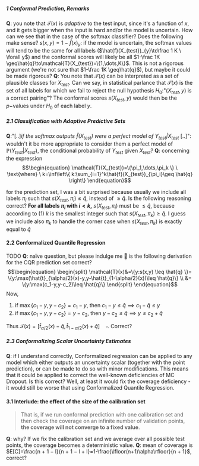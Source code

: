 ##### 1 Conformal Prediction, Remarks
**Q**: you note that $\mathcal{T}(x)$ is _adaptive_ to the test input, since it's a function of $x$, and it gets bigger when the input is hard and/or the model is uncertain. How can we see that in the case of the softmax classifier? Does the following make sense? $s(x,y)=1-\hat{f}(x)_{y}$:  if the model is uncertain, the softmax values will tend to be the same for all labels ($\hat{f}(X_{test})_{y}\to\frac 1 K \ \forall y$) and the conformal scores will likely be all $1-\frac 1K \geq\hat{q}\to\mathcal{T}(X_{test})=\{1,\dots,K\}$. This is not a rigorous argument (we're not sure that $1-\frac 1K \geq\hat{q}$), but maybe it could be made rigorous?
**Q**: You note that $\mathcal{T}(x)$ can be interpreted as a set of plausible classes for $X_{test}$. Can we say, in statistical parlance that $\mathcal{T}(x)$ is the set of all labels for which we fail to reject the null hypothesis $H_0$:"$(X_{test},y)$ is a correct pairing"? The conformal scores $s(X_{test},y)$ would then be the $p-$values under $H_0$ of each label $y$.

##### 2.1 Classification with Adaptive Predictive Sets
**Q**:"[..]_if the softmax outputs $\hat{f}(X_{test})$ were a perfect model of $Y_{test}|X_{test}$_ [..]": wouldn't it be more appropriate to consider them a perfect model of $\mathbb{P}(Y_{test}|X_{test})$, the conditional probability of $Y_{test}$ given $X_{test}$?
**Q**: concerning the expression
$$\begin{equation}
\mathcal{T}(X_{test})=\{\pi_1,\dots,\pi_k \} \ \text{where} \ k=\inf\left\{ k:\sum_{i=1}^k\hat{f}(X_{test})_{\pi_i}\geq \hat{q} \right\} 
\end{equation}$$

for the prediction set, I was a bit surprised because usually we include all labels $\pi_i$ such that $s(X_{test},\pi_i)\leq\hat{q}$, instead of $\geq\hat{q}$. Is the following reasoning correct? 
**For all labels $\pi_i$ with $i<k$,** $s(X_{test},\pi_i)$ must be $\leq\hat{q}$, because according to (1) $k$ is the smallest integer such that $s(X_{test},\pi_k)\geq\hat{q}$. I guess we include also $\pi_k$ to handle the corner case when $s(X_{test},\pi_k)$ is exactly equal to $\hat{q}$

#### 2.2 Conformalized Quantile Regression
TODO
**Q**: naïve question, but please indulge me 🙂 is the following derivation for the CQR prediction set correct? 
$$\begin{equation}
\begin{split}
\mathcal{T}(x)&=\{y:s(x,y) \leq \hat{q} \}= \{y:\max(\hat{t}_{\alpha/2}(x)-y,y-\hat{t}_{1-\alpha/2}(x))\leq \hat{q}\} \\ &= \{y:\max(c_1-y,y-c_2)\leq \hat{q}\}
\end{split}
\end{equation}$$
Now, 
 1. if $\max\{c_1-y,y-c_2\}=c_1-y$, then $c_1-y\leq\hat{q}\implies c_1-\hat{q}\leq y$
 2. if $\max\{c_1-y,y-c_2\}=y-c_2$, then $y-c_2\leq\hat{q}\implies y\leq c_2+\hat{q}$
   
Thus $\mathcal{T}(x)=[\hat{t}_{\alpha/2}(x)-\hat{q},\hat{t}_{1-\alpha/2}(x)+\hat{q}] \quad \square.$ Correct?

##### 2.3 Conformalizing Scalar Uncertainty Estimates
**Q**: if I understand correctly, Conformalized regression can be applied to any model which either outputs an uncertainty scalar (together with the point prediction), or can be made to do so with minor modifications. This means that it could be applied to correct the well-known deficiencies of MC Dropout. Is this correct? Well, at least it would fix the coverage deficiency - it would still be worse that using Conformalized Quantile Regression.

#### 3.1 Interlude: the effect of the size of the calibration set
> That is, if we run conformal prediction with one calibration set and then check the coverage on an infinite number of validation points, **the coverage will not converge to a fixed value**.

**Q**: why? If we fix the calibration set and we average over all possible test points, the coverage becomes a deterministic value. 
**Q**: mean of coverage is $E[C]=\frac{n + 1 − l}{n + 1 − l + l}=1-\frac{\lfloor(n+1)\alpha\rfloor}{n + 1}$, correct?